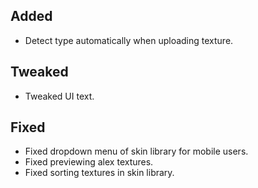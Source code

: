 ## Added

- Detect type automatically when uploading texture.

## Tweaked

- Tweaked UI text.

## Fixed

- Fixed dropdown menu of skin library for mobile users.
- Fixed previewing alex textures.
- Fixed sorting textures in skin library.
